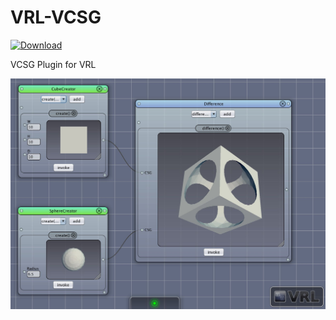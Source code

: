 # VRL-VCSG

[ ![Download](https://api.bintray.com/packages/miho/JCSG/VRL-VCSG/images/download.svg) ](https://bintray.com/miho/JCSG/VRL-VCSG/_latestVersion)

VCSG Plugin for VRL


<img src="resources/img/vcsg-01.jpg">
